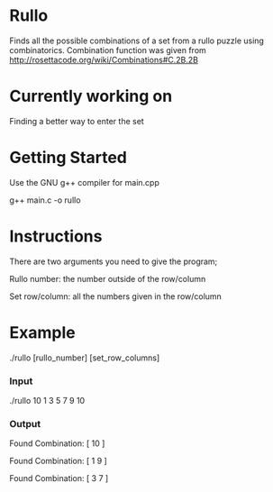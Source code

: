 # Rullo
Finds all the possible combinations of a set from a rullo puzzle using combinatorics. Combination function was given from http://rosettacode.org/wiki/Combinations#C.2B.2B

# Currently working on
Finding a better way to enter the set

# Getting Started
Use the GNU g++ compiler for main.cpp

g++ main.c -o rullo

# Instructions
There are two arguments you need to give the program;

Rullo number: the number outside of the row/column

Set row/column: all the numbers given in the row/column

# Example
./rullo [rullo_number] [set_row_columns]

### Input
./rullo 10 1 3 5 7 9 10

### Output
Found Combination: [ 10 ]

Found Combination: [ 1 9 ]

Found Combination: [ 3 7 ]
